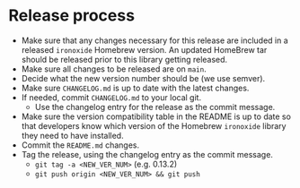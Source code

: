 # Release process

- Make sure that any changes necessary for this release are included in a released `ironoxide` Homebrew version. An updated HomeBrew tar should be released prior to this library getting released.
- Make sure all changes to be released are on `main`.
- Decide what the new version number should be (we use semver).
- Make sure `CHANGELOG.md` is up to date with the latest changes.
- If needed, commit `CHANGELOG.md` to your local git.
  - Use the changelog entry for the release as the commit message.
- Make sure the version compatibility table in the README is up to date so that developers know which version of the Homebrew `ironoxide` library they need to have installed.
- Commit the `README.md` changes.
- Tag the release, using the changelog entry as the commit message.
  - `git tag -a <NEW_VER_NUM>` (e.g. 0.13.2)
  - `git push origin <NEW_VER_NUM> && git push`
